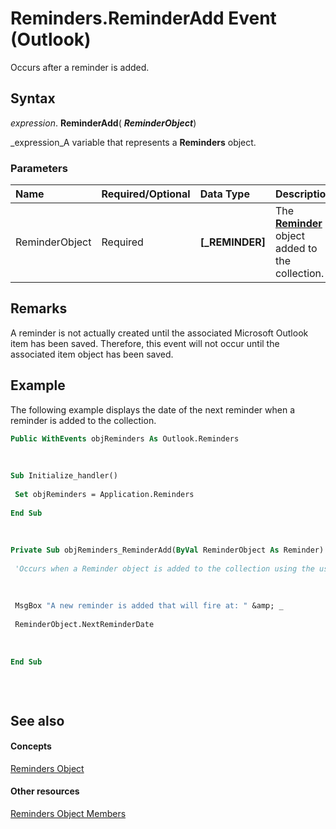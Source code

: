 
# Reminders.ReminderAdd Event (Outlook)

Occurs after a reminder is added.


## Syntax

 _expression_. **ReminderAdd**( **_ReminderObject_**)

 _expression_A variable that represents a  **Reminders** object.


### Parameters



|**Name**|**Required/Optional**|**Data Type**|**Description**|
|:-----|:-----|:-----|:-----|
|ReminderObject|Required| **[_REMINDER]**|The  **[Reminder](b7364e48-51bc-b360-2154-e85e7779ece4.md)** object added to the collection.|

## Remarks

A reminder is not actually created until the associated Microsoft Outlook item has been saved. Therefore, this event will not occur until the associated item object has been saved.


## Example

The following example displays the date of the next reminder when a reminder is added to the collection.


```vb
Public WithEvents objReminders As Outlook.Reminders 
 
 
 
Sub Initialize_handler() 
 
 Set objReminders = Application.Reminders 
 
End Sub 
 
 
 
Private Sub objReminders_ReminderAdd(ByVal ReminderObject As Reminder) 
 
 'Occurs when a Reminder object is added to the collection using the user interface or object model 
 
 
 
 MsgBox "A new reminder is added that will fire at: " &amp; _ 
 
 ReminderObject.NextReminderDate 
 
 
 
End Sub 
 
 
 

```


## See also


#### Concepts


 [Reminders Object](66b94251-7fe4-886b-7c29-7feac4440dee.md)
#### Other resources


 [Reminders Object Members](f430b84a-2a9f-f7c1-b041-89a3d00deab6.md)
